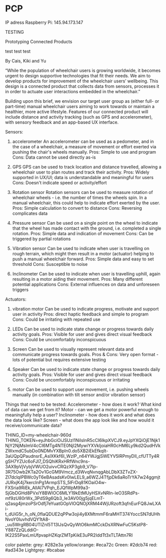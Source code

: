 # PCP
IP adress Raspberry Pi: 145.94.173.147

TESTING

Prototyping Connected Products

test test test 

By Cais, Kiki and Yu


“While the population of wheelchair users is growing worldwide, it becomes urgent to design supportive technologies that fit their needs. We aim to develop products for improvement of the wheelchair users’ wellbeing. This design is a connected product that collects data from sensors, processes it in order to actuate user interactions embedded in the wheelchair.”

Building upon this brief, we envision our target user group as (either full- or part-time) manual wheelchair users aiming to work towards or maintain a healthier, more active lifestyle. Features of our connected product will include distance and activity tracking (such as GPS and accelerometer), with sensory feedback and an app-based UX interface.

Sensors:
1) accelerometer
  An accelerometer can be used as a pedometer, and in the case of a wheelchair, a measure of movement or effort exerted via pushing the chair's wheels manually.
  Pros: Simple to use and program
  Cons: Data cannot be used directly as-is

2) GPS
  GPS can be used to track location and distance travelled, allowing a wheelchair user to plan routes and track their activity.
  Pros: Widely supported in UX/UI; data is understandable and meaningful for users
  Cons: Doesn't indicate speed or activity/effort

3) Rotation sensor
  Rotation sensors can be used to measure rotation of wheelchair wheels - i.e. the number of times the wheels spin. In a manual wheelchair, this could help to indicate effort exerted by the user.
  Pros: Simple calculation to convert to distance
  Cons: Reversing complicates data

4) Pressure sensor
  Can be used on a single point on the wheel to indicate that the wheel has made contact with the ground, i.e. completed a single rotation.
  Pros: Simple data and indication of movement
  Cons: Can be triggered by partial rotations

5) Vibration sensor
  Can be used to indicate when user is travelling on rough terrain, which might then result in a motor (actuator) helping to push a manual wheelchair forward.
  Pros: Simple data and easy to set threshold
  Cons: Susceptible to noise

6) Inclinometer
  Can be used to indicate when user is travelling uphill, again resulting in a motor aiding their movement.
  Pros: Many different potential applications
  Cons: External influences on data and unforeseen triggers


Actuators:
1) vibration motor
  Can be used to indicate progress, motivate and support user in activity
  Pros: direct haptic feedback and simple to program
  Cons: Could be irritating with repeated use

2) LEDs
  Can be used to indicate state change or progress towards daily activity goals.
  Pros: Visible for user and gives direct visual feedback
  Cons: Could be uncomfortably inconspicuous

3) Screen
  Can be used to visually represent relevant data and communicate progress towards goals.
  Pros & Cons: Very open format - lots of potential but requires extensive testing

4) Speaker
  Can be used to indicate state change or progress towards daily activity goals.
  Pros: Visible for user and gives direct visual feedback
  Cons: Could be uncomfortably inconspicuous or irritating

5) motor
  Can be used to support user movement, i.e. pushing wheels manually (in combination with tilt sensor and/or vibration sensor)


Things that need to be tested:
Accelerometer - how does it work? What kind of data can we get from it?
Motor - can we get a motor powerful enough to meaningfully help a user?
Inclinometer - how does it work and what does the data look like?
Screen - what does the app look like and how would it receive/communicate data?

THING_ID=my-wheelchair-960d
THING_TOKEN=eyJhbGciOiJSUzI1NiIsInR5cCI6IkpXVCJ9.eyJpYXQiOjE1Njk1NjY2NjMsImV4cCI6MTg4NTE0NjI2MywiYXVkIjoiaHR0cHM6Ly9kd2QudHVkZWxmdC5ubDo0NDMvYXBpIn0.do5XB2iEkEfkqIt-3aUQpQPaudnsrE_AslXKkf6I_WzlP_n64YWJgjSWEYV5IRPmyDIl_cfUTTy4RgSH7YZUc6oFJl7_DSQhiKRxHRfWnc9ns-3AX9pVjVybjVWUO2uivvCRQzXP3gb9_V7Ip-3R75Owb2KTa2Ov1GcGM9Vmcz_d3WvqNvnqgAbLDbX3ZTvZX-Zl7dclqIPBWc0yT6eBAsadsKv0IwLEL9_a6WZJ4TfjpDk6aRoTrYA7w24ggmjtJURxjK4j7kercInPg1ArmpSTS_5lFrDq81KOaiO4w-FXSria9RiEk_AlIAl7VPqh_EJQfWpM99a3-SjGbDGHd8PVxiY8BWlOC6MLY19kEtMUyHSXvNRIn-leO3SRdPs-mf9zU80rWx_3PdS9g6Qb3_Ie3AV00jg5jqELmT-q2asg4jmzoPSrOdfj7eYuatGOpVlOQNOjXRM44WjURzoft3qfnEurFQ8JwLXAi-t_dUiG5r_h_oN_0fIaQDUE2qPPw3oji4y8XMtmmF6raMHT374YoccSN7dUHhNvoY0IuvhdVQY1tA8-_uu5WrgRB04UTIZnI5T13lJsQvQyWtO6kmMCckDsXRNwFuC5KstP8-Y887ZzQLddiO-lK22S5PaxLmUfpvapHZKqrZMTpKikE3uPR2IddTt3xTLTAttn7RI


color palette:
grey: #282e3a
yellow/orange: #eca72c
Green: #2dcb74
red: #ad343e
Lightgrey: #bcabae

